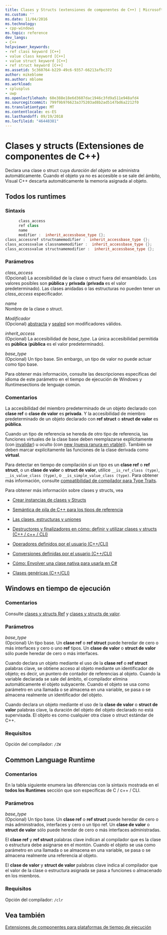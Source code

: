 ```yaml
---
title: Clases y Structs (extensiones de componentes de C++) | Microsoft Docs
ms.custom: ''
ms.date: 11/04/2016
ms.technology:
- cpp-windows
ms.topic: reference
dev_langs:
- C++
helpviewer_keywords:
- ref class keyword [C++]
- value class keyword [C++]
- value struct keyword [C++]
- ref struct keyword [C++]
ms.assetid: 5c360764-b229-49c6-9357-66213afbc372
author: mikeblome
ms.author: mblome
ms.workload:
- cplusplus
- uwp
ms.openlocfilehash: 60e388e18e6d3607dac1946c3fd9a511e948afd4
ms.sourcegitcommit: 799f9b976623a375203ad8b2ad5147bd6a2212f0
ms.translationtype: MT
ms.contentlocale: es-ES
ms.lasthandoff: 09/19/2018
ms.locfileid: "46448381"
---
```

# <a name="classes-and-structs--c-component-extensions"></a>Clases y structs (Extensiones de componentes de C++)

Declara una clase o struct cuya *duración del objeto* se administra automáticamente. Cuando el objeto ya no es accesible o se sale del ámbito, Visual C++ descarta automáticamente la memoria asignada al objeto.

## <a name="all-runtimes"></a>Todos los runtimes

### <a name="syntax"></a>Sintaxis

```cpp
      class_access
      ref class
      name
      modifier :  inherit_accessbase_type {};
class_accessref structnamemodifier :  inherit_accessbase_type {};
class_accessvalue classnamemodifier :  inherit_accessbase_type {};
class_accessvalue structnamemodifier :  inherit_accessbase_type {};

```

### <a name="parameters"></a>Parámetros

*class_access*<br/>
(Opcional) La accesibilidad de la clase o struct fuera del ensamblado. Los valores posibles son **pública** y **privada** (**privada** es el valor predeterminado). Las clases anidadas o las estructuras no pueden tener un *class_access* especificador.

*name*<br/>
Nombre de la clase o struct.

*Modificador*<br/>
(Opcional) [abstracta](../windows/abstract-cpp-component-extensions.md) y [sealed](../windows/sealed-cpp-component-extensions.md) son modificadores válidos.

*inherit_access*<br/>
(Opcional) La accesibilidad de *base_type*. La única accesibilidad permitida es **pública** (**pública** es el valor predeterminado).

*base_type*<br/>
(Opcional) Un tipo base. Sin embargo, un tipo de valor no puede actuar como tipo base.

Para obtener más información, consulte las descripciones específicas del idioma de este parámetro en el tiempo de ejecución de Windows y Runtimesections de lenguaje común.

### <a name="remarks"></a>Comentarios

La accesibilidad del miembro predeterminado de un objeto declarado con **clase ref** o **clase de valor** es **privada**. Y la accesibilidad de miembro predeterminado de un objeto declarado con **ref struct** o **struct de valor** es **pública**.

Cuando un tipo de referencia se hereda de otro tipo de referencia, las funciones virtuales de la clase base deben reemplazarse explícitamente (con [invalidar](../windows/override-cpp-component-extensions.md)) u oculto (con [new (nueva ranura en vtable)](../windows/new-new-slot-in-vtable-cpp-component-extensions.md)). También se deben marcar explícitamente las funciones de la clase derivada como **virtual**.

Para detectar en tiempo de compilación si un tipo es un **clase ref** o **ref struct**, o un **clase de valor** o **struct de valor**, utilice `__is_ref_class (type)`, `__is_value_class (type)`, o `__is_simple_value_class (type)`. Para obtener más información, consulte [compatibilidad de compilador para Type Traits](../windows/compiler-support-for-type-traits-cpp-component-extensions.md).

Para obtener más información sobre clases y structs, vea

- [Crear instancias de clases y Structs](../dotnet/how-to-define-and-consume-classes-and-structs-cpp-cli.md)

- [Semántica de pila de C++ para los tipos de referencia](../dotnet/cpp-stack-semantics-for-reference-types.md)

- [Las clases, estructuras y uniones](../cpp/classes-and-structs-cpp.md)

- [Destructores y finalizadores en cómo: definir y utilizar clases y structs (C++ / c++ / CLI)](../dotnet/how-to-define-and-consume-classes-and-structs-cpp-cli.md#BKMK_Destructors_and_finalizers)

- [Operadores definidos por el usuario (C++/CLI)](../dotnet/user-defined-operators-cpp-cli.md)

- [Conversiones definidas por el usuario (C++/CLI)](../dotnet/user-defined-conversions-cpp-cli.md)

- [Cómo: Envolver una clase nativa para usarla en C#](../dotnet/how-to-wrap-native-class-for-use-by-csharp.md)

- [Clases genéricas (C++/CLI)](../windows/generic-classes-cpp-cli.md)

## <a name="windows-runtime"></a>Windows en tiempo de ejecución

### <a name="remarks"></a>Comentarios

Consulte [clases y structs Ref](../cppcx/ref-classes-and-structs-c-cx.md) y [clases y structs de valor](https://msdn.microsoft.com/library/windows/apps/hh699861.aspx).

### <a name="parameters"></a>Parámetros

*base_type*<br/>
(Opcional) Un tipo base. Un **clase ref** o **ref struct** puede heredar de cero o más interfaces y cero o uno **ref** tipos. Un **clase de valor** o **struct de valor** sólo puede heredar de cero o más interfaces.

Cuando declara un objeto mediante el uso de la **clase ref** o **ref struct** palabras clave, se obtiene acceso al objeto mediante un identificador de objeto; es decir, un puntero de contador de referencias al objeto. Cuando la variable declarada se sale del ámbito, el compilador elimina automáticamente el objeto subyacente. Cuando el objeto se usa como parámetro en una llamada o se almacena en una variable, se pasa o se almacena realmente un identificador del objeto.

Cuando declara un objeto mediante el uso de la **clase de valor** o **struct de valor** palabras clave, la duración del objeto del objeto declarado no está supervisada. El objeto es como cualquier otra clase o struct estándar de C++.

### <a name="requirements"></a>Requisitos

Opción del compilador: `/ZW`

## <a name="common-language-runtime"></a>Common Language Runtime

### <a name="remarks"></a>Comentarios

En la tabla siguiente enumera las diferencias con la sintaxis mostrada en el **todos los Runtimes** sección que son específicas de C / c++ / CLI.

### <a name="parameters"></a>Parámetros

*base_type*<br/>
(Opcional) Un tipo base. Un **clase ref** o **ref struct** puede heredar de cero o más administrados, interfaces y cero o un tipo ref. Un **clase de valor** o **struct de valor** sólo puede heredar de cero o más interfaces administradas.

El **clase ref** y **ref struct** palabras clave indican al compilador que es la clase o estructura debe asignarse en el montón. Cuando el objeto se usa como parámetro en una llamada o se almacena en una variable, se pasa o se almacena realmente una referencia al objeto.

El **clase de valor** y **struct de valor** palabras clave indica al compilador que el valor de la clase o estructura asignada se pasa a funciones o almacenado en los miembros.

### <a name="requirements"></a>Requisitos

Opción del compilador: `/clr`

## <a name="see-also"></a>Vea también

[Extensiones de componentes para plataformas de tiempo de ejecución](../windows/component-extensions-for-runtime-platforms.md)